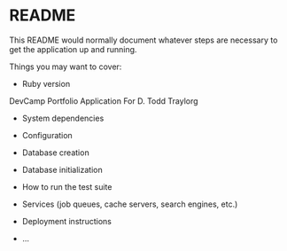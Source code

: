 # README

This README would normally document whatever steps are necessary to get the
application up and running.

Things you may want to cover:

* Ruby version

DevCamp Portfolio Application For D. Todd Traylorg

* System dependencies

* Configuration

* Database creation

* Database initialization

* How to run the test suite

* Services (job queues, cache servers, search engines, etc.)

* Deployment instructions

* ...
